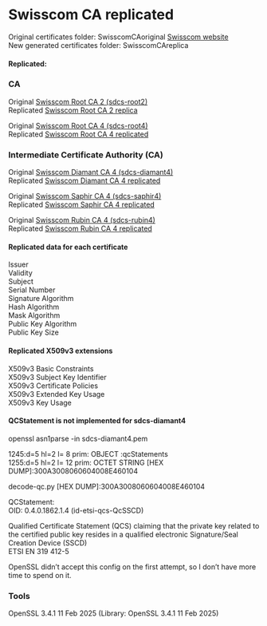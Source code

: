 # Swisscom CA replicated

Original certificates folder: SwisscomCAoriginal [Swisscom website](https://www.swisscom.ch/en/business/enterprise/offer/security/digital_certificate_service.html)\
New generated certificates folder: SwisscomCAreplica
#### Replicated:
### CA
Original [Swisscom Root CA 2 (sdcs-root2)](https://aia.swissdigicert.ch/sdcs-root2.txt)\
Replicated [Swisscom Root CA 2 replica](https://github.com/glebef/swisscom-ca-replicated/blob/main/SwisscomCAreplica/sdcs-root2.pem)

Original [Swisscom Root CA 4 (sdcs-root4)](https://aia.swissdigicert.ch/sdcs-root4.txt)\
Replicated [Swisscom Root CA 4 replicated](https://github.com/glebef/swisscom-ca-replicated/blob/main/SwisscomCAreplica/sdcs-root4.pem)

### Intermediate Certificate Authority (CA)
Original [Swisscom Diamant CA 4 (sdcs-diamant4)](https://aia.swissdigicert.ch/sdcs-diamant4.txt)\
Replicated [Swisscom Diamant CA 4 replicated](https://github.com/glebef/swisscom-ca-replicated/blob/main/SwisscomCAreplica/sdcs-diamant4.pem)

Original [Swisscom Saphir CA 4 (sdcs-saphir4)](https://aia.swissdigicert.ch/sdcs-saphir4.txt)\
Replicated [Swisscom Saphir CA 4 replicated](https://github.com/glebef/swisscom-ca-replicated/blob/main/SwisscomCAreplica/sdcs-saphir4.pem)

Original [Swisscom Rubin CA 4 (sdcs-rubin4)](https://aia.swissdigicert.ch/sdcs-rubin4.txt)\
Replicated [Swisscom Rubin CA 4 replicated](https://github.com/glebef/swisscom-ca-replicated/blob/main/SwisscomCAreplica/sdcs-rubin4.pem)

#### Replicated data for each certificate
Issuer\
Validity\
Subject\
Serial Number\
Signature Algorithm\
Hash Algorithm\
Mask Algorithm\
Public Key Algorithm\
Public Key Size

#### Replicated X509v3 extensions
X509v3 Basic Constraints\
X509v3 Subject Key Identifier\
X509v3 Certificate Policies\
X509v3 Extended Key Usage\
X509v3 Key Usage

#### QCStatement is not implemented for sdcs-diamant4

openssl asn1parse -in sdcs-diamant4.pem

1245:d=5  hl=2 l=   8 prim: OBJECT            :qcStatements\
1255:d=5  hl=2 l=  12 prim: OCTET STRING      [HEX DUMP]:300A3008060604008E460104

decode-qc.py [HEX DUMP]:300A3008060604008E460104

QCStatement:\
  OID: 0.4.0.1862.1.4  (id-etsi-qcs-QcSSCD)
  
Qualified Certificate Statement (QCS) claiming that the private key related to the certified public key resides in a qualified electronic Signature/Seal Creation Device (SSCD)\
ETSI EN 319 412-5

OpenSSL didn’t accept this config on the first attempt, so I don’t have more time to spend on it.

### Tools
OpenSSL 3.4.1 11 Feb 2025 (Library: OpenSSL 3.4.1 11 Feb 2025)
